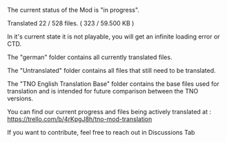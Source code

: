 The current status of the Mod is "in progress".

Translated 22 / 528 files.
( 323 / 59.500 KB )

In it's current state it is not playable, you will get an infinite loading error or CTD.

The "german" folder contains all currently translated files.

The "Untranslated" folder contains all files that still need to be translated.

The "TNO English Translation Base" folder contains the base files used for translation and is intended for future comparison between the TNO versions.

You can find our current progress and files being actively translated at : https://trello.com/b/4rKpgJ8h/tno-mod-translation

If you want to contribute, feel free to reach out in Discussions Tab
